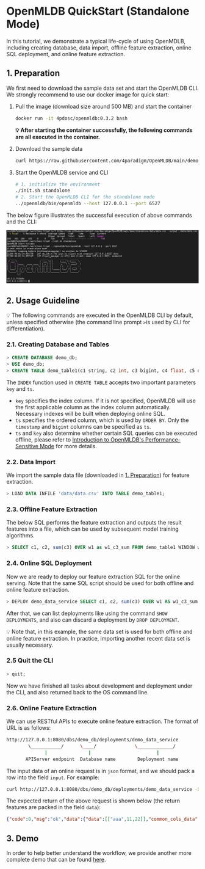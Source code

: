 # OpenMLDB QuickStart (Standalone Mode)

In this tutorial, we demonstrate a typical life-cycle of using OpenMDLB, including creating database, data import, offline feature extraction, online SQL deployment, and online feature extraction.

## 1. Preparation

We first need to download the sample data set and start the OpenMLDB CLI. We strongly recommend to use our docker image for quick start:

1. Pull the image (download size around 500 MB) and start the container 

   ```bash
   docker run -it 4pdosc/openmldb:0.3.2 bash
   ```

   **:bulb: After starting the container successfully, the following commands are all executed in the container.**

2. Download the sample data

   ```bash
   curl https://raw.githubusercontent.com/4paradigm/OpenMLDB/main/demo/standalone/data/data.csv --output ./data/data.csv
   ```

3. Start the OpenMLDB service and CLI

   ```bash
   # 1. initialize the environment
   ./init.sh standalone
   # 2. Start the OpenMLDB CLI for the standalone mode
   ../openmldb/bin/openmldb --host 127.0.0.1 --port 6527
   ```

The below figure illustrates the successful execution of above commands and the CLI:

![image-20211209133608276](../../images/cli.png)

## 2. Usage Guideline
:bulb: The following commands are executed in the OpenMLDB CLI by default, unless specified otherwise (the command line prompt `>`is used by CLI for differentiation).

### 2.1. Creating Database and Tables
```sql
> CREATE DATABASE demo_db;
> USE demo_db;
> CREATE TABLE demo_table1(c1 string, c2 int, c3 bigint, c4 float, c5 double, c6 timestamp, c7 date, INDEX(key=c1, ts=c6));
```
The `INDEX` function used in `CREATE TABLE` accepts two important parameters `key` and `ts`. 

- `key` specifies the index column. If it is not specified, OpenMLDB will use the first applicable column as the index column automatically. Necessary indexes will be built when deploying online SQL. 
- `ts` specifies the ordered column, which is used by `ORDER BY`. Only the `timestamp` and `bigint` columns can be specified as `ts`. 
- `ts` and `key` also determine whether certain SQL queries can be executed offline, please refer to [Introduction to OpenMLDB's Performance-Sensitive Mode](performance_sensitive_mode.md) for more details.

### 2.2. Data Import
We import the sample data file (downloaded in [1. Preparation](#1-prepartition)) for feature extraction.
```sql
> LOAD DATA INFILE 'data/data.csv' INTO TABLE demo_table1;
```
### 2.3. Offline Feature Extraction

The below SQL performs the feature extraction and outputs the result features into a file, which can be used by subsequent model training algorithms.

```sql
> SELECT c1, c2, sum(c3) OVER w1 as w1_c3_sum FROM demo_table1 WINDOW w1 AS (PARTITION BY demo_table1.c1 ORDER BY demo_table1.c6 ROWS BETWEEN 2 PRECEDING AND CURRENT ROW) INTO OUTFILE '/tmp/feature.csv';
```
### 2.4. Online SQL Deployment

Now we are ready to deploy our feature extraction SQL for the online serving. Note that the same SQL script should be used for both offline and online feature extraction.

```sql
> DEPLOY demo_data_service SELECT c1, c2, sum(c3) OVER w1 AS w1_c3_sum FROM demo_table1 WINDOW w1 AS (PARTITION BY demo_table1.c1 ORDER BY demo_table1.c6 ROWS BETWEEN 2 PRECEDING AND CURRENT ROW);
```
After that, we can list deployments like using the command `SHOW DEPLOYMENTS`, and also can discard a deployment by `DROP DEPLOYMENT`.

:bulb: Note that, in this example, the same data set is used for both offline and online feature extraction. In practice, importing another recent data set is usually necessary.

### 2.5 Quit the CLI

```sql
> quit;
```

Now we have finished all tasks about development and deployment under the CLI, and also returned back to the OS command line.

### 2.6. Online Feature Extraction

We can use RESTful APIs to execute online feature extraction. The format of URL is as follows:

```bash
http://127.0.0.1:8080/dbs/demo_db/deployments/demo_data_service
        \___________/      \____/              \_____________/
              |               |                        |
       APIServer endpoint  Database name        Deployment name
```
The input data of an online request is in `json` format, and we should pack a row into the field `input`.  For example:

```bash
curl http://127.0.0.1:8080/dbs/demo_db/deployments/demo_data_service -X POST -d'{"input": [["aaa", 11, 22, 1.2, 1.3, 1635247427000, "2021-05-20"]]}'
```
The expected return of the above request is shown below (the return features are packed in the field `data`):
```json
{"code":0,"msg":"ok","data":{"data":[["aaa",11,22]],"common_cols_data":[]}}
```

## 3. Demo

In order to help better understand the workflow, we provide another more complete demo that can be found [here](https://github.com/4paradigm/OpenMLDB/tree/main/demo).
